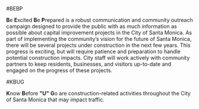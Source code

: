 #BEBP

**B**e **E**xcited **B**e **P**repared is a robust communication and community outreach campaign designed to provide the public with as much information as possible about capital improvement projects in the City of Santa Monica. As part of implementing the community’s vision for the future of Santa Monica, there will be several projects under construction in the next few years. This progress is exciting, but will require patience and preparation to handle potential construction impacts. City staff will work actively with community partners to keep residents, businesses, and visitors up-to-date and engaged on the progress of these projects. 

#KBUG

**K**now **B**efore **"U"** **G**o are construction-related activities throughout the City of Santa Monica that may impact traffic.
